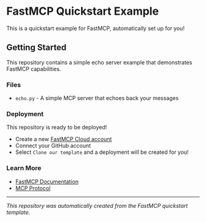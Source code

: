 # FastMCP Quickstart Example

This is a quickstart example for FastMCP, automatically set up for you!

## Getting Started

This repository contains a simple echo server example that demonstrates FastMCP capabilities.

### Files
- `echo.py` - A simple MCP server that echoes back your messages

### Deployment

This repository is ready to be deployed!

- Create a new [FastMCP Cloud account](http://fastmcp.cloud/signup)
- Connect your GitHub account
- Select `Clone our template` and a deployment will be created for you!

### Learn More

- [FastMCP Documentation](https://gofastmcp.com/)
- [MCP Protocol](https://modelcontextprotocol.io/)

---
*This repository was automatically created from the FastMCP quickstart template.*
